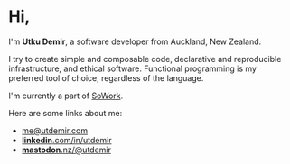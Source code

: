 # Hi,

I'm **Utku Demir**, a software developer from Auckland, New Zealand.

I try to create simple and composable code, declarative and reproducible
infrastructure, and ethical software. Functional programming is my
preferred tool of choice, regardless of the language.

I'm currently a part of [SoWork](https://sowork.com/).

Here are some links about me:

- <a href="mailto:me@utdemir.com" rel="me">me@utdemir.com</a>
- <a href="https://linkedin.com/in/utdemir" rel="me">**linkedin**.com/in/utdemir</a>
- <a href="https://mastodon.nz/@utdemir" rel="me">**mastodon**.nz/@utdemir</a>
